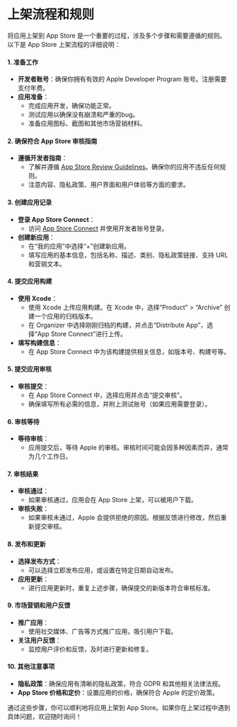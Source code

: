 # 上架流程和规则

将应用上架到 App Store 是一个重要的过程，涉及多个步骤和需要遵循的规则。以下是 App Store 上架流程的详细说明：

#### 1. 准备工作

* **开发者账号**：确保你拥有有效的 Apple Developer Program 账号。注册需要支付年费。
* **应用准备**：
  * 完成应用开发，确保功能正常。
  * 测试应用以确保没有崩溃和严重的bug。
  * 准备应用图标、截图和其他市场营销材料。

#### 2. 确保符合 App Store 审核指南

* **遵循开发者指南**：
  * 了解并遵循 [App Store Review Guidelines](https://developer.apple.com/app-store/review/guidelines/)。确保你的应用不违反任何规则。
  * 注意内容、隐私政策、用户界面和用户体验等方面的要求。

#### 3. 创建应用记录

* **登录 App Store Connect**：
  * 访问 [App Store Connect](https://appstoreconnect.apple.com/) 并使用开发者账号登录。
* **创建新应用**：
  * 在“我的应用”中选择“+”创建新应用。
  * 填写应用的基本信息，包括名称、描述、类别、隐私政策链接、支持 URL 和营销文本。

#### 4. 提交应用构建

* **使用 Xcode**：
  * 使用 Xcode 上传应用构建。在 Xcode 中，选择“Product” > “Archive” 创建一个应用的归档版本。
  * 在 Organizer 中选择刚刚归档的构建，并点击“Distribute App”，选择“App Store Connect”进行上传。
* **填写构建信息**：
  * 在 App Store Connect 中为该构建提供相关信息，如版本号、构建号等。

#### 5. 提交应用审核

* **审核提交**：
  * 在 App Store Connect 中，选择应用并点击“提交审核”。
  * 确保填写所有必需的信息，并附上测试账号（如果应用需要登录）。

#### 6. 审核等待

* **等待审核**：
  * 应用提交后，等待 Apple 的审核。审核时间可能会因多种因素而异，通常为几个工作日。

#### 7. 审核结果

* **审核通过**：
  * 如果审核通过，应用会在 App Store 上架，可以被用户下载。
* **审核失败**：
  * 如果审核未通过，Apple 会提供拒绝的原因。根据反馈进行修改，然后重新提交审核。

#### 8. 发布和更新

* **选择发布方式**：
  * 可以选择立即发布应用，或设置在特定日期自动发布。
* **应用更新**：
  * 进行应用更新时，重复上述步骤，确保提交的新版本符合审核标准。

#### 9. 市场营销和用户反馈

* **推广应用**：
  * 使用社交媒体、广告等方式推广应用，吸引用户下载。
* **关注用户反馈**：
  * 监控用户评价和反馈，及时进行更新和修复。

#### 10. 其他注意事项

* **隐私政策**：确保应用有清晰的隐私政策，符合 GDPR 和其他相关法律法规。
* **App Store 价格和定价**：设置应用的价格，确保符合 Apple 的定价政策。

通过这些步骤，你可以顺利地将应用上架到 App Store。如果你在上架过程中遇到具体问题，欢迎随时询问！
